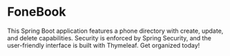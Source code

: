 # FoneBook
This Spring Boot application features a phone directory with create, update, and delete capabilities. Security is enforced by Spring Security, and the user-friendly interface is built with Thymeleaf. Get organized today!
